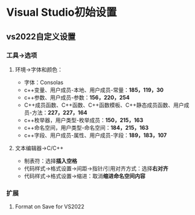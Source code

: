 # Visual Studio初始设置

## vs2022自定义设置

### 工具->选项

1. 环境->字体和颜色：
    + 字体：Consolas
    + c++变量、用户成员-本地、用户成员-常量：**185，119，30**
    + c++参数、用户成员-参数：**156，220，254**
    + C++成员函数、C++函数、C++函数模板、C++静态成员函数、用户成员-方法：**227，227，164**
    + c++枚举器，用户类型-枚举成员：**150，215，163**
    + c++命名空间，用户类型-命名空间：**184，215，163**
    + c++字段、用户成员-属性、用户成员-字段：**189，183，107**

2. 文本编辑器->C/C++
    + 制表符：选择**插入空格**
    + 代码样式->格式设置->间距->指针/引用对齐方式：选择**右对齐**
    + 代码样式->格式设置->缩进：取消**缩进命名空间内容**

### 扩展

1. Format on Save for VS2022
